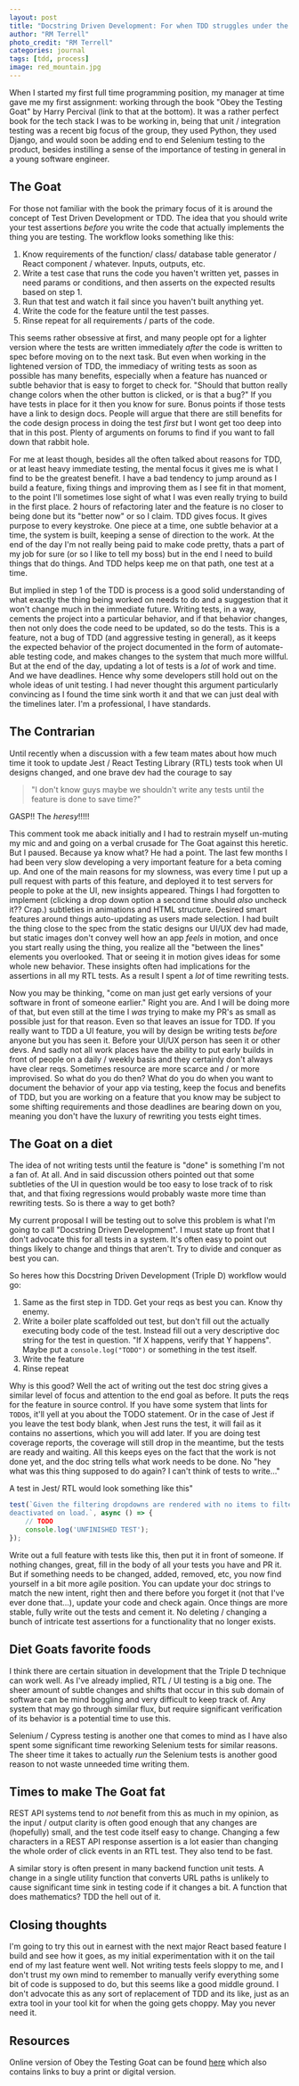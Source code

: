 ```yaml
---
layout: post
title: "Docstring Driven Development: For when TDD struggles under the weight of shifting design."
author: "RM Terrell"
photo_credit: "RM Terrell"
categories: journal
tags: [tdd, process]
image: red_mountain.jpg
---
```


When I started my first full time programming position, my manager at time gave me my first assignment: working through the book "Obey the Testing Goat" by Harry Percival (link to that at the bottom). It was a rather perfect book for the tech stack I was to be working in, being that unit / integration testing was a recent big focus of the group, they used Python, they used Django, and would soon be adding end to end Selenium testing to the product, besides instilling a sense of the importance of testing in general in a young software engineer.

## The Goat

For those not familiar with the book the primary focus of it is around the concept of Test Driven Development or TDD. The idea that you should write your test assertions _before_ you write the code that actually implements the thing you are testing. The workflow looks something like this:

1. Know requirements of the function/ class/ database table generator / React component / whatever. Inputs, outputs, etc.
2. Write a test case that runs the code you haven't written yet, passes in need params or conditions, and then asserts on the expected results based on step 1.
3. Run that test and watch it fail since you haven't built anything yet.
4. Write the code for the feature until the test passes.
5. Rinse repeat for all requirements / parts of the code.

This seems rather obsessive at first, and many people opt for a lighter version where the tests are written immediately _after_ the code is written to spec before moving on to the next task. But even when working in the lightened version of TDD, the immediacy of writing tests as soon as possible has many benefits, especially when a feature has nuanced or subtle behavior that is easy to forget to check for. "Should that button really change colors when the other button is clicked, or is that a bug?" If you have tests in place for it then you know for sure. Bonus points if those tests have a link to design docs. People will argue that there are still benefits for the code design process in doing the test _first_ but I wont get too deep into that in this post. Plenty of arguments on forums to find if you want to fall down that rabbit hole.

For me at least though, besides all the often talked about reasons for TDD, or at least heavy immediate testing, the mental focus it gives me is what I find to be the greatest benefit. I have a bad tendency to jump around as I build a feature, fixing things and improving them as I see fit in that moment, to the point I'll sometimes lose sight of what I was even really trying to build in the first place. 2 hours of refactoring later and the feature is no closer to being done but its "better now" or so I claim. TDD gives focus. It gives purpose to every keystroke. One piece at a time, one subtle behavior at a time, the system is built, keeping a sense of direction to the work. At the end of the day I'm not really being paid to make code pretty, thats a part of my job for sure (or so I like to tell my boss) but in the end I need to build things that do things. And TDD helps keep me on that path, one test at a time.

But implied in step 1 of the TDD is process is a good solid understanding of what exactly the thing being worked on needs to do and a suggestion that it won't change much in the immediate future. Writing tests, in a way, cements the project into a particular behavior, and if that behavior changes, then not only does the code need to be updated, so do the tests. This is a feature, not a bug of TDD (and aggressive testing in general), as it keeps the expected behavior of the project documented in the form of automate-able testing code, and makes changes to the system that much more willful. But at the end of the day, updating a lot of tests is a _lot_ of work and time. And we have deadlines. Hence why some developers still hold out on the whole ideas of unit testing. I had never thought this argument particularly convincing as I found the time sink worth it and that we can just deal with the timelines later. I'm a professional, I have standards.

## The Contrarian

Until recently when a discussion with a few team mates about how much time it took to update Jest / React Testing Library (RTL) tests took when UI designs changed, and one brave dev had the courage to say


> "I don't know guys maybe we shouldn't write any tests until the feature is done to save time?"


GASP!! The _heresy_!!!!!

This comment took me aback initially and I had to restrain myself un-muting my mic and and going on a verbal crusade for The Goat against this heretic. But I paused. Because ya know what? He had a point. The last few months I had been very slow developing a very important feature for a beta coming up. And one of the main reasons for my slowness, was every time I put up a pull request with parts of this feature, and deployed it to test servers for people to poke at the UI, new insights appeared. Things I had forgotten to implement (clicking a drop down option a second time should _also_ uncheck it?? Crap.) subtleties in animations and HTML structure. Desired smart features around things auto-updating as users made selection. I had built the thing close to the spec from the static designs our UI/UX dev had made, but static images don't convey well how an app _feels_ in motion, and once you start really using the thing, you realize all the "between the lines" elements you overlooked. That or seeing it in motion gives ideas for some whole new behavior. These insights often had implications for the assertions in all my RTL tests. As a result I spent a _lot_ of time rewriting tests.

Now you may be thinking, "come on man just get early versions of your software in front of someone earlier." Right you are. And I will be doing more of that, but even still at the time I _was_ trying to make my PR's as small as possible just for that reason. Even so that leaves an issue for TDD. If you really want to TDD a UI feature, you will by design be writing tests _before_ anyone but you has seen it. Before your UI/UX person has seen it or other devs. And sadly not all work places have the ability to put early builds in front of people on a daily / weekly basis and they certainly don't always have clear reqs. Sometimes resource are more scarce and / or more improvised. So what do you do then? What do you do when you want to document the behavior of your app via testing, keep the focus and benefits of TDD, but you are working on a feature that you know may be subject to some shifting requirements and those deadlines are bearing down on you, meaning you don't have the luxury of rewriting you tests eight times.

## The Goat on a diet

The idea of not writing tests until the feature is "done" is something I'm not a fan of. At all. And in said discussion others pointed out that some subtleties of the UI in question would be too easy to lose track of to risk that, and that fixing regressions would probably waste more time than rewriting tests. So is there a way to get both?

My current proposal I will be testing out to solve this problem is what I'm going to call "Docstring Driven Development". I must state up front that I don't advocate this for all tests in a system. It's often easy to point out things likely to change and things that aren't. Try to divide and conquer as best you can.

So heres how this Docstring Driven Development (Triple D) workflow would go:

1. Same as the first step in TDD. Get your reqs as best you can. Know thy enemy.
2. Write a boiler plate scaffolded out test, but don't fill out the actually executing body code of the test. Instead fill out a very descriptive doc string for the test in question. "If X happens, verify that Y happens". Maybe put a `console.log("TODO")` or something in the test itself.
3. Write the feature
4. Rinse repeat

Why is this good? Well the act of writing out the test doc string gives a similar level of focus and attention to the end goal as before. It puts the reqs for the feature in source control. If you have some system that lints for `TODO`s, it'll yell at you about the TODO statement. Or in the case of Jest if you leave the test body blank, when Jest runs the test, it will fail as it contains no assertions, which you will add later. If you are doing test coverage reports, the coverage will still drop in the meantime, but the tests are ready and waiting. All this keeps eyes on the fact that the work is not done yet, and the doc string tells what work needs to be done. No "hey what was this thing supposed to do again? I can't think of tests to write..."

A test in Jest/ RTL would look something like this"

```javascript
test(`Given the filtering dropdowns are rendered with no items to filter, verify that every filter is
deactivated on load.`, async () => {
    // TODO
    console.log('UNFINISHED TEST');
});
```

Write out a full feature with tests like this, then put it in front of someone. If nothing changes, great, fill in the body of all your tests you have and PR it. But if something needs to be changed, added, removed, etc, you now find yourself in a bit more agile position. You can update your doc strings to match the new intent, right then and there before you forget it (not that I've ever done that...), update your code and check again. Once things are more stable, fully write out the tests and cement it. No deleting / changing a bunch of intricate test assertions for a functionality that no longer exists.

## Diet Goats favorite foods

I think there are certain situation in development that the Triple D technique can work well. As I've already implied, RTL / UI testing is a big one. The sheer amount of subtle changes and shifts that occur in this sub domain of software can be mind boggling and very difficult to keep track of. Any system that may go through similar flux, but require significant verification of its behavior is a potential time to use this.

Selenium / Cypress testing is another one that comes to mind as I have also spent some significant time reworking Selenium tests for similar reasons. The sheer time it takes to actually _run_ the Selenium tests is another good reason to not waste unneeded time writing them.

## Times to make The Goat fat

REST API systems tend to _not_ benefit from this as much in my opinion, as the input / output clarity is often good enough that any changes are (hopefully) small, and the test code itself easy to change. Changing a few characters in a REST API response assertion is a lot easier than changing the whole order of click events in an RTL test. They also tend to be fast.

A similar story is often present in many backend function unit tests. A change in a single utility function that converts URL paths is unlikely to cause significant time sink in testing code if it changes a bit. A function that does mathematics? TDD the hell out of it.

## Closing thoughts

I'm going to try this out in earnest with the next major React based feature I build and see how it goes, as my initial experimentation with it on the tail end of my last feature went well. Not writing tests feels sloppy to me, and I don't trust my own mind to remember to manually verify everything some bit of code is supposed to do, but this seems like a good middle ground. I don't advocate this as any sort of replacement of TDD and its like, just as an extra tool in your tool kit for when the going gets choppy. May you never need it.

## Resources

Online version of Obey the Testing Goat can be found [here](https://www.obeythetestinggoat.com/) which also contains links to buy a print or digital version.
